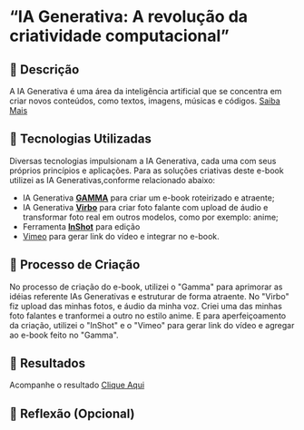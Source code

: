 # “IA Generativa: A revolução da criatividade computacional”

## 📒 Descrição
A IA Generativa é uma área da inteligência artificial que se concentra em criar novos conteúdos, como textos, imagens, músicas e códigos.
[Saiba Mais](https://aws.amazon.com/pt/what-is/generative-ai/)

## 🤖 Tecnologias Utilizadas
Diversas tecnologias impulsionam a IA Generativa, cada uma com seus próprios princípios e aplicações.
Para as soluções criativas deste e-book utilizei as IA Generativas,conforme relacionado abaixo:
- IA Generativa **[GAMMA](https://gamma.app/)** para criar um e-book roteirizado e atraente;
- IA Generativa **[Virbo](https://virbo.wondershare.com/app/talkingphoto/)** para criar foto falante com upload de áudio e transformar foto real em outros modelos, como por exemplo: anime;
- Ferramenta **[InShot](https://inshot.com/)** para edição
- [Vimeo](https://vimeo.com/pt-br/) para gerar link do vídeo e integrar no e-book.

## 🧐 Processo de Criação
No processo de criação do e-book, utilizei o "Gamma" para aprimorar as idéias referente IAs Generativas e estruturar de forma atraente.
No "Virbo" fiz upload das minhas fotos, e áudio da minha voz. Criei uma das minhas foto falantes e tranformei a outro no estilo anime.
E para aperfeiçoamento da criação, utilizei o "InShot" e o "Vimeo" para gerar link do vídeo e agregar ao e-book feito no "Gamma".

## 🚀 Resultados
Acompanhe o resultado [Clique Aqui](https://gamma.app/docs/IA-Generativa-8kq9syr0ezlhi19?mode=doc)
## 💭 Reflexão (Opcional)


